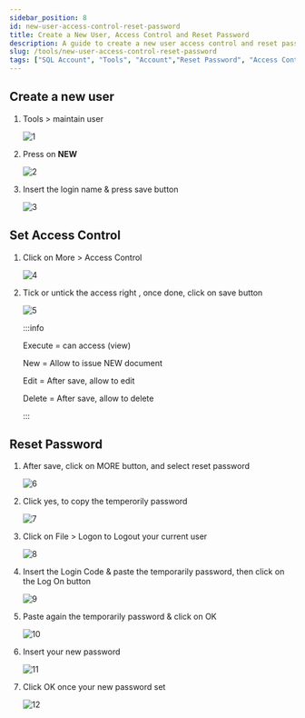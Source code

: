 ```yaml
---
sidebar_position: 8
id: new-user-access-control-reset-password
title: Create a New User, Access Control and Reset Password
description: A guide to create a new user access control and reset password for SQL Account
slug: /tools/new-user-access-control-reset-password
tags: ["SQL Account", "Tools", "Account","Reset Password", "Access Control", "New User"]
---
```


## Create a new user

1. Tools > maintain user

    ![1](../../static/img/tools/new-user-access-control-reset-password/1.png)

2. Press on **NEW**

    ![2](../../static/img/tools/new-user-access-control-reset-password/2.png)

3. Insert the login name & press save button

    ![3](../../static/img/tools/new-user-access-control-reset-password/3.png)

## Set Access Control

1. Click on More > Access Control

    ![4](../../static/img/tools/new-user-access-control-reset-password/4.png)

2. Tick or untick the access right , once done, click on save button

    ![5](../../static/img/tools/new-user-access-control-reset-password/5.png)

    :::info

    Execute = can access (view)

    New = Allow to issue NEW document

    Edit = After save, allow to edit

    Delete = After save, allow to delete

    :::

## Reset Password

1. After save, click on MORE button, and select reset password

    ![6](../../static/img/tools/new-user-access-control-reset-password/6.png)

2. Click yes, to copy the temperorily password

    ![7](../../static/img/tools/new-user-access-control-reset-password/7.png)

3. Click on File > Logon to Logout your current user

    ![8](../../static/img/tools/new-user-access-control-reset-password/8.png)

4. Insert the Login Code & paste the temporarily password, then click on the Log On button

    ![9](../../static/img/tools/new-user-access-control-reset-password/9.png)

5. Paste again the temporarily password & click on OK

    ![10](../../static/img/tools/new-user-access-control-reset-password/10.png)

6. Insert your new password

    ![11](../../static/img/tools/new-user-access-control-reset-password/11.png)

7. Click OK once your new password set

    ![12](../../static/img/tools/new-user-access-control-reset-password/12.png)
